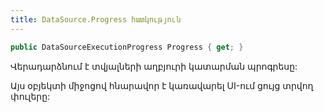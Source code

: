 ```yaml
---
title: DataSource.Progress հատկություն
---
```


```c#
public DataSourceExecutionProgress Progress { get; }
```

Վերադարձնում է տվյալների աղբյուրի կատարման պրոգրեսը:

Այս օբյեկտի միջոցով հնարավոր է կառավարել UI-ում ցույց տրվող փուլերը:

